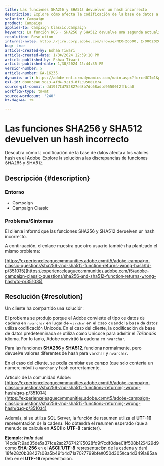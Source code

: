 ```yaml
---
title: Las funciones SHA256 y SHA512 devuelven un hash incorrecto
description: Explore cómo afecta la codificación de la base de datos a los valores hash en el Adobe.
solution: Campaign
product: Campaign
applies-to: Campaign Classic,Campaign
keywords: La función KCS - SHA256 y SHA512 devuelve una segunda actualización de hash incorrecta
resolution: Resolution
internal-notes: https://jira.corp.adobe.com/browse/NEO-26500, E-000202021, E-000148142
bug: true
article-created-by: Eshaa Tiwari
article-created-date: 1/30/2024 12:39:10 PM
article-published-by: Eshaa Tiwari
article-published-date: 1/30/2024 12:44:35 PM
version-number: 5
article-number: KA-16235
dynamics-url: https://adobe-ent.crm.dynamics.com/main.aspx?forceUCI=1&pagetype=entityrecord&etn=knowledgearticle&id=76bac78d-6cbf-ee11-9079-6045bd006268
exl-id: d8803e40-5813-4fd4-921d-df10956e1e74
source-git-commit: dd19f78d752827e48b7dc68adcd95500f2ffbca0
workflow-type: tm+mt
source-wordcount: '240'
ht-degree: 3%

---
```


# Las funciones SHA256 y SHA512 devuelven un hash incorrecto


Descubra cómo la codificación de la base de datos afecta a los valores hash en el Adobe. Explore la solución a las discrepancias de funciones SHA256 y SHA512.

## Descripción {#description}


### <b>Entorno</b>

- Campaign
- Campaign Classic


### <b>Problema/Síntomas</b>

El cliente informó que las funciones SHA256 y SHA512 devuelven un hash incorrecto.

A continuación, el enlace muestra que otro usuario también ha planteado el mismo problema:

[https://experienceleaguecommunities.adobe.com/t5/adobe-campaign-classic-questions/sha256-and-sha512-function-returns-wrong-hash/td-p/351035](https://experienceleaguecommunities.adobe.com/t5/adobe-campaign-classic-questions/sha256-and-sha512-function-returns-wrong-hash/td-p/351035)




## Resolución {#resolution}


Un cliente ha compartido una solución:

El problema se produjo porque el Adobe convierte el tipo de datos de cadena en `nvarchar` en lugar de `varchar` en el caso cuando la base de datos utiliza codificación Unicode. En el caso del cliente, la codificación de base de datos predeterminada se utiliza como Unicode para admitir el *Tailandés* idioma. Por lo tanto, Adobe convirtió la cadena en `nvarchar`.

Para las funciones <b>SHA256</b> y <b>SHA512</b>, funciona normalmente, pero devuelve valores diferentes de hash para `varchar` y `nvarchar`.

En el caso del cliente, se podía cambiar ese campo (que solo contenía un número móvil) a `varchar` y hash correctamente.

Artículo de la comunidad Adobe:
[https://experienceleaguecommunities.adobe.com/t5/adobe-campaign-classic-questions/sha256-and-sha512-functions-returning-wrong-hash/qaq-p/351034](https://experienceleaguecommunities.adobe.com/t5/adobe-campaign-classic-questions/sha256-and-sha512-functions-returning-wrong-hash/qaq-p/351034)

Además, si se utiliza SQL Server, la función de resumen utiliza el <b>UTF-16</b> representación de la cadena. No obtendrá el resumen esperado (que a menudo se calcula en <b>ASCII</b> o <b>UTF-8</b> carácter).

<b>Ejemplo: *hola</b>* dará 14cde7c9ad35de5a37fce2ac276742175028fd9f7cdf0dae01ff508b126429d9 como <b>SHA-256</b> en el <b>ASCII/UTF-8</b> representación de la cadena y dará 18fe2820b38427a08a5b49fb4d71a7027799bfe0050d3050ca4d3491a85aa0eb en el <b>UTF-16</b> representación.
